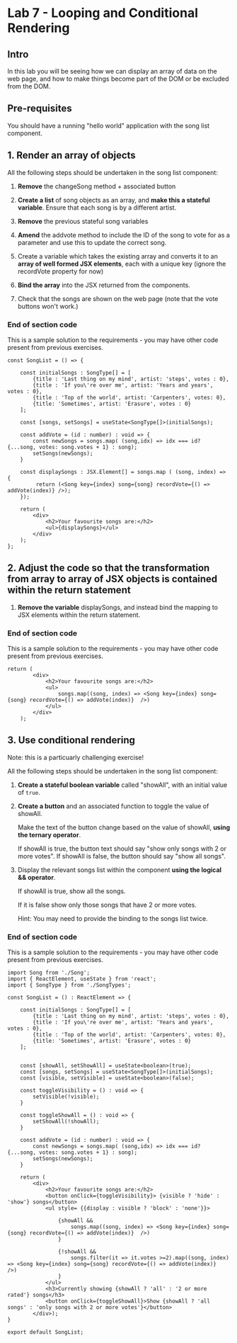 # Lab 7 - Looping and Conditional Rendering

## Intro

In this lab you will be seeing how we can display an array of data on the web page, and how to make things become part of the DOM or be excluded from the DOM.

## Pre-requisites

You should have a running "hello world" application with the song list component.

## 1. Render an array of objects

All the following steps should be undertaken in the song list component:

1. **Remove** the changeSong method + associated button

2. **Create a list** of song objects as an array, and **make this a stateful variable**. Ensure that each song is by a different artist.

3. **Remove** the previous stateful song variables

4. **Amend** the addvote method to include the ID of the song to vote for as a parameter and use this to update the correct song.

5. Create a variable which takes the existing array and converts it to an **array of well formed JSX elements**, each with a unique key (ignore the recordVote property for now)

6. **Bind the array** into the JSX returned from the components.

7. Check that the songs are shown on the web page (note that the vote buttons won't work.)

### End of section code
This is a sample solution to the requirements - you may have other code present from previous exercises.

```
const SongList = () => {

    const initialSongs : SongType[] = [
        {title : 'Last thing on my mind', artist: 'steps', votes : 0},
        {title : 'If you\'re over me', artist: 'Years and years', votes : 0},
        {title : 'Top of the world', artist: 'Carpenters', votes: 0},
        {title: 'Sometimes', artist: 'Erasure', votes : 0}
    ];

    const [songs, setSongs] = useState<SongType[]>(initialSongs);

    const addVote = (id : number) : void => {
        const newSongs = songs.map( (song,idx) => idx === id? {...song, votes: song.votes + 1} : song);
        setSongs(newSongs);
    }

    const displaySongs : JSX.Element[] = songs.map ( (song, index) => {
         return (<Song key={index} song={song} recordVote={() => addVote(index)} />);
    });

    return (
        <div>
            <h2>Your favourite songs are:</h2>
            <ul>{displaySongs}</ul>
        </div>
    );
};
```

## 2. Adjust the code so that the transformation from array to array of JSX objects is contained within the return statement

1. **Remove the variable** displaySongs, and instead bind the mapping to JSX elements within the return statement.

### End of section code
This is a sample solution to the requirements - you may have other code present from previous exercises.

```
return (
        <div>
            <h2>Your favourite songs are:</h2>
            <ul>
                songs.map((song, index) => <Song key={index} song={song} recordVote={() => addVote(index)}  />)
            </ul>
        </div>
    );
```


## 3. Use conditional rendering

Note: this is a particuarly challenging exercise!

All the following steps should be undertaken in the song list component:

1. **Create a stateful boolean variable** called "showAll", with an initial value of `true`.

2. **Create a button** and an associated function to toggle the value of showAll. 

    Make the text of the button change based on the value of showAll, **using the ternary operator**.

    If showAll is true, the button text should say "show only songs with 2 or more votes". If showAll is false, the button should say "show all songs".

3.  Display the relevant songs list within the component **using the logical && operator**.
 
    If showAll is true, show all the songs. 
    
    If it is false show only those songs that have 2 or more votes. 

    Hint: You may need to provide the binding to the songs list twice.

### End of section code
This is a sample solution to the requirements - you may have other code present from previous exercises.

```
import Song from './Song';
import { ReactElement, useState } from 'react';
import { SongType } from './SongTypes';

const SongList = () : ReactElement => {

    const initialSongs : SongType[] = [
        {title : 'Last thing on my mind', artist: 'steps', votes : 0},
        {title : 'If you\'re over me', artist: 'Years and years', votes : 0},
        {title : 'Top of the world', artist: 'Carpenters', votes: 0},
        {title: 'Sometimes', artist: 'Erasure', votes : 0}
    ];


    const [showAll, setShowAll] = useState<boolean>(true);
    const [songs, setSongs] = useState<SongType[]>(initialSongs);
    const [visible, setVisible] = useState<boolean>(false);

    const toggleVisibility = () : void => {
        setVisible(!visible);
    }

    const toggleShowAll = () : void => {
        setShowAll(!showAll);
    }

    const addVote = (id : number) : void => {
        const newSongs = songs.map( (song,idx) => idx === id? {...song, votes: song.votes + 1} : song);
        setSongs(newSongs);
    }

    return (
        <div>
            <h2>Your favourite songs are:</h2>
            <button onClick={toggleVisibility}> {visible ? 'hide' : 'show'} songs</button>
            <ul style= {{display : visible ? 'block' : 'none'}}>

                {showAll &&
                    songs.map((song, index) => <Song key={index} song={song} recordVote={() => addVote(index)}  />)
                }

                {!showAll &&
                    songs.filter(it => it.votes >=2).map((song, index) => <Song key={index} song={song} recordVote={() => addVote(index)}  />)
                }
            </ul>
            <h3>Currently showing {showAll ? 'all' : '2 or more rated'} songs</h3>
            <button onClick={toggleShowAll}>Show {showAll ? 'all songs' : 'only songs with 2 or more votes'}</button>
        </div>);
}

export default SongList;
```
   
